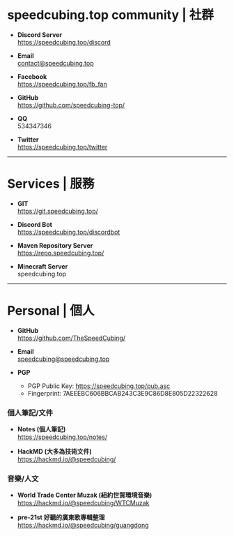 # speedcubing.top community | 社群

- **Discord Server**  
  https://speedcubing.top/discord

- **Email**  
  [contact@speedcubing.top](mailto:contact@speedcubing.top)
  
- **Facebook**  
  https://speedcubing.top/fb_fan
  
- **GitHub**  
  https://github.com/speedcubing-top/

- **QQ**  
  534347346
  
- **Twitter**  
  https://speedcubing.top/twitter

---

# Services | 服務

- **GIT**  
  https://git.speedcubing.top/
  
- **Discord Bot**  
  https://speedcubing.top/discordbot
  
- **Maven Repository Server**  
  https://repo.speedcubing.top/

- **Minecraft Server**  
  speedcubing.top

---

# Personal | 個人
  
- **GitHub**  
  https://github.com/TheSpeedCubing/

- **Email**  
  [speedcubing@speedcubing.top](mailto:speedcubing@speedcubing.top)
  
- **PGP**  
  - PGP Public Key: https://speedcubing.top/pub.asc
  - Fingerprint: 7AEEEBC606BBCAB243C3E9C86D8E805D22322628
  
### 個人筆記/文件

- **Notes (個人筆記)**  
  https://speedcubing.top/notes/  
  
- **HackMD (大多為技術文件)**  
  https://hackmd.io/@speedcubing/

### 音樂/人文

- **World Trade Center Muzak (紐約世貿環境音樂)**  
  https://hackmd.io/@speedcubing/WTCMuzak

- **pre-21st 好聽的廣東歌專輯整理**  
  https://hackmd.io/@speedcubing/guangdong
